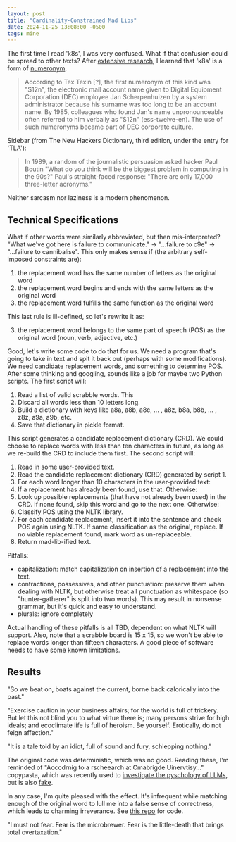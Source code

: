 ```yaml
---
layout: post
title: "Cardinality-Constrained Mad Libs"
date: 2024-11-25 13:08:00 -0500
tags: mine
---
```


The first time I read 'k8s', I was very confused. What if that confusion could be spread to other texts? After [extensive research](https://rothgar.medium.com/why-kubernetes-is-abbreviated-k8s-905289405a3c), I learned that 'k8s' is a  form of [numeronym](https://en.wikipedia.org/wiki/Numeronym). 

> According to Tex Texin \[?\], the first numeronym of this kind was "S12n", the electronic mail account name given to Digital Equipment Corporation (DEC) employee Jan Scherpenhuizen by a system administrator because his surname was too long to be an account name. By 1985, colleagues who found Jan's name unpronounceable often referred to him verbally as "S12n" (ess-twelve-en). The use of such numeronyms became part of DEC corporate culture.

Sidebar (from The New Hackers Dictionary, third edition, under the entry for 'TLA'):

> In 1989, a random of the journalistic persuasion asked hacker Paul Boutin "What do you think will be the biggest problem in computing in the 90s?" Paul's straight-faced response: "There are only 17,000 three-letter acronyms."

Neither sarcasm nor laziness is a modern phenomenon. 

## Technical Specifications

What if other words were similarly abbreviated, but then mis-interpreted? "What we've got here is failure to communicate." -> "...failure to c9e" -> "...failure to cannibalise". This only makes sense if (the arbitrary self-imposed constraints are):

1. the replacement word has the same number of letters as the original word
2. the replacement word begins and ends with the same letters as the original word
3. the replacement word fulfills the same function as the original word

This last rule is ill-defined, so let's rewrite it as:

3. the replacement word belongs to the same part of speech (POS) as the original word (noun, verb, adjective, etc.)

Good, let's write some code to do that for us. We need a program that's going to take in text and spit it back out (perhaps with some modifications). We need candidate replacement words, and something to determine POS. After some thinking and googling, sounds like a job for maybe two Python scripts. The first script will:

1. Read a list of valid scrabble words. This
2. Discard all words less than 10 letters long.
3. Build a dictionary with keys like a8a, a8b, a8c, ... , a8z, b8a, b8b, ... , z8z, a9a, a9b, etc.
4. Save that dictionary in pickle format.

This script generates a candidate replacement dictionary (CRD). We could choose to replace words with less than ten characters in future, as long as we re-build the CRD to include them first. The second script will:

1. Read in some user-provided text.
2. Read the candidate replacement dictionary (CRD) generated by script 1.
3. For each word longer than 10 characters in the user-provided text:
  1. If a replacement has already been found, use that. Otherwise:
  2. Look up possible replacements (that have not already been used) in the CRD. If none found, skip this word and go to the next one. Otherwise:
  3. Classify POS using the NLTK library.
  4. For each candidate replacement, insert it into the sentence and check POS again using NLTK. If same classification as the original, replace. If no viable replacement found, mark word as un-replaceable.
4. Return mad-lib-ified text.

Pitfalls:
- capitalization: match capitalization on insertion of a replacement into the text.
- contractions, possessives, and other punctuation: preserve them when dealing with NLTK, but otherwise treat all punctuation as whitespace (so "hunter-gatherer" is split into two words). This may result in nonsense grammar, but it's quick and easy to understand.
- plurals: ignore completely

Actual handling of these pitfalls is all TBD, dependent on what NLTK will support. Also, note that a scrabble board is 15 x 15, so we won't be able to replace words longer than fifteen characters. A good piece of software needs to have some known limitations.

## Results

"So we beat on, boats against the current, borne back calorically into the past."

"Exercise caution in your business affairs; for the world is full of trickery. But let this not blind you to what virtue there is; many persons strive for high ideals; and ecoclimate life is full of heroism. Be yourself. Erotically, do not feign affection."

"It is a tale told by an idiot, full of sound and fury, schlepping nothing."

The original code was deterministic, which was no good. Reading these, I'm reminded of "Aoccdrnig to a rscheearch at Cmabrigde Uinervtisy..." copypasta, which was recently used to [investigate the pyschology of LLMs](https://arxiv.org/abs/2410.01677), but is also [fake](https://www.sciencealert.com/word-jumble-meme-first-last-letters-cambridge-typoglycaemia).

In any case, I'm quite pleased with the effect. It's infrequent while matching enough of the original word to lull me into a false sense of correctness, which leads to charming irreverance. See [this repo](https://github.com/cruncha-cruncha/ccml) for code.

"I must not fear. Fear is the microbrewer. Fear is the little-death that brings total overtaxation."
